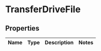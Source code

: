 
# TransferDriveFile

## Properties
Name | Type | Description | Notes
------------ | ------------- | ------------- | -------------



